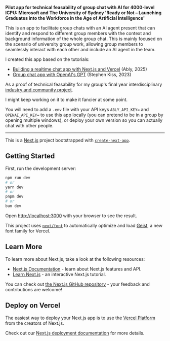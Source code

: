 **Pilot app for technical feasability of group chat with AI for 4000-level ICPU: Microsoft and The University of Sydney 'Ready or Not – Launching Graduates into the Workforce in the Age of Artificial Intelligence'**

This is an app to facilitate group chats with an AI agent present that can identify and respond to different group members with the context and background information of the whole group chat. This is mainly focused on the scenario of university group work, allowing group members to seamlessly interact with each other and include an AI agent in the team.

I created this app based on the tutorials:
- [Building a realtime chat app with Next.js and Vercel](https://ably.com/blog/realtime-chat-app-nextjs-vercel) (Ably, 2025)
- [Group chat app with OpenAI's GPT](https://ably.com/blog/group-chat) (Stephen Kiss, 2023) 

As a proof of technical feasability for my group's final year interdisciplinary [industry and community project](https://www.sydney.edu.au/students/industry-and-community-projects/4000-level-projects.html).

I might keep working on it to make it fancier at some point.

You will need to add a `.env` file with your API keys `ABLY_API_KEY=` and `OPENAI_API_KEY=` to use this app locally (you can pretend to be in a group by opening multiple windows), or deploy your own version so you can actually chat with other people.

---

This is a [Next.js](https://nextjs.org) project bootstrapped with [`create-next-app`](https://nextjs.org/docs/app/api-reference/cli/create-next-app).

## Getting Started
First, run the development server:

```bash
npm run dev
# or
yarn dev
# or
pnpm dev
# or
bun dev
```

Open [http://localhost:3000](http://localhost:3000) with your browser to see the result.

This project uses [`next/font`](https://nextjs.org/docs/app/building-your-application/optimizing/fonts) to automatically optimize and load [Geist](https://vercel.com/font), a new font family for Vercel.

## Learn More

To learn more about Next.js, take a look at the following resources:

- [Next.js Documentation](https://nextjs.org/docs) - learn about Next.js features and API.
- [Learn Next.js](https://nextjs.org/learn) - an interactive Next.js tutorial.

You can check out [the Next.js GitHub repository](https://github.com/vercel/next.js) - your feedback and contributions are welcome!

## Deploy on Vercel

The easiest way to deploy your Next.js app is to use the [Vercel Platform](https://vercel.com/new?utm_medium=default-template&filter=next.js&utm_source=create-next-app&utm_campaign=create-next-app-readme) from the creators of Next.js.

Check out our [Next.js deployment documentation](https://nextjs.org/docs/app/building-your-application/deploying) for more details.
